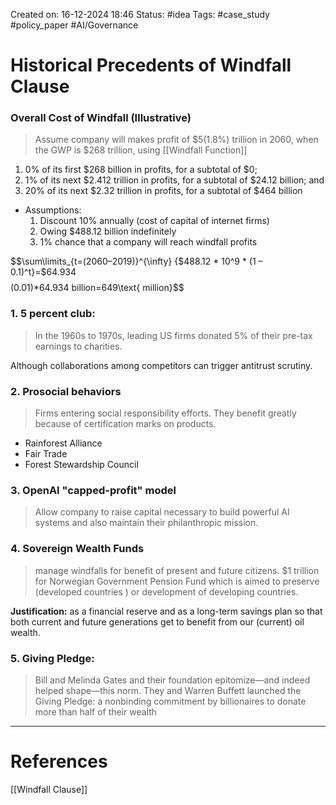 Created on: 16-12-2024 18:46
Status: #idea
Tags: #case_study #policy_paper #AI/Governance 
# Historical Precedents of Windfall Clause
### Overall Cost of Windfall (Illustrative)
>Assume company will makes profit of $5(1.8%) trillion in 2060, when the GWP is $268 trillion, using [[Windfall Function]] 
1. 0% of its first $268 billion in profits, for a subtotal of $0; 
2. 1% of its next $2.412 trillion in profits, for a subtotal of $24.12 billion; and 
3. 20% of its next $2.32 trillion in profits, for a subtotal of $464 billion
- Assumptions:
	1. Discount 10% annually (cost of capital of internet firms)
	2. Owing $488.12 billion indefinitely
	3. 1% chance that a company will reach windfall profits

$$\sum\limits_{t=(2060–2019)}^{\infty} {$488.12 * 10^9 * (1 – 0.1)^t}=$64.934 $$
$$(0.01)*$64.934\text{ billion}=$649\text{ million}$$
### 1. 5 percent club:
> In the 1960s to 1970s, leading US firms donated 5% of their pre-tax earnings to charities.

Although collaborations among competitors can trigger antitrust scrutiny.
### 2. Prosocial behaviors
>Firms entering social responsibility efforts. They benefit greatly because of certification marks on products.
- Rainforest Alliance
- Fair Trade
- Forest Stewardship Council
### 3. OpenAI "capped-profit" model
>Allow company to raise capital necessary to build powerful AI systems and also maintain their philanthropic mission.
### 4. Sovereign Wealth Funds
>manage windfalls for benefit of present and future citizens. $1 trillion for Norwegian Government Pension Fund which is aimed to preserve (developed countries ) or development of developing countries.

**Justification:**
as a financial reserve and as a long-term savings plan so that both current and future generations get to benefit from our (current) oil wealth.
### 5. Giving Pledge:
>Bill and Melinda Gates and their foundation epitomize—and indeed helped shape—this norm. They and Warren Buffett launched the Giving Pledge: a nonbinding commitment by billionaires to donate more than half of their wealth


-----------------
# References
[[Windfall Clause]]